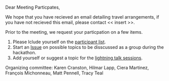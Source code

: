 
Dear Meeting Particpates, 

We hope that you have recieved an email detailing travel arrangements, if you have not recieved this email, please contact << insert >>.

Prior to the meeting, we request your particpation on a few items. 

1. Please Iclude yourself on the [participant list](https://github.com/Reproducible-Science-Curriculum/Reproducible-Science-Hackathon-Dec-08-2014/wiki/2.-Participants).
2. Start an [Issue](https://github.com/Reproducible-Science-Curriculum/Reproducible-Science-Hackathon-Dec-08-2014/issues) on possible topics to be disscussed as a group during the hackathon. 
3. Add yourself or suggest a topic for the [lightning talk sessions](https://github.com/Reproducible-Science-Curriculum/Reproducible-Science-Hackathon-Dec-08-2014/wiki/4.-Lightning-Talks). 

Organizing committee: Karen Cranston, Hilmar Lapp, Ciera Martinez, François Michonneau, Matt Pennell, Tracy Teal